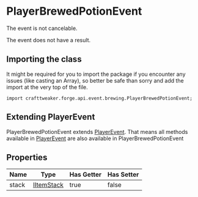 # PlayerBrewedPotionEvent

The event is not cancelable.

The event does not have a result.

## Importing the class

It might be required for you to import the package if you encounter any issues (like casting an Array), so better be safe than sorry and add the import at the very top of the file.
```zenscript
import crafttweaker.forge.api.event.brewing.PlayerBrewedPotionEvent;
```


## Extending PlayerEvent

PlayerBrewedPotionEvent extends [PlayerEvent](/forge/api/event/entity/player/PlayerEvent). That means all methods available in [PlayerEvent](/forge/api/event/entity/player/PlayerEvent) are also available in PlayerBrewedPotionEvent

## Properties

| Name  |                    Type                    | Has Getter | Has Setter |
|-------|--------------------------------------------|------------|------------|
| stack | [IItemStack](/vanilla/api/item/IItemStack) | true       | false      |

